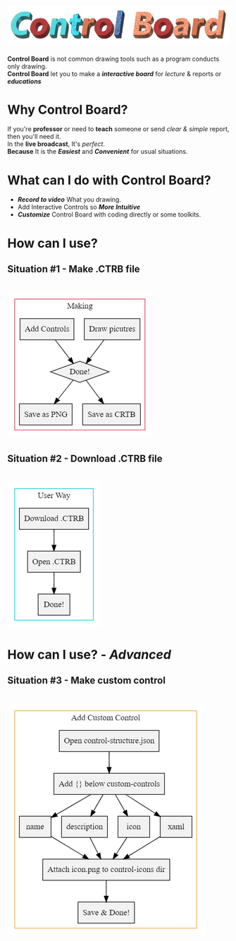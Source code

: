 ![Logo](./mdresource/logo.png)
===
**Control Board** is not common drawing tools such as a program conducts only drawing.  
**Control Board** let you to make a ***interactive board*** for *lecture* & reports or ***educations***

# Why Control Board?
If you're **professor** or need to **teach** someone or send *clear & simple* report, then you'll need it.  
In the **live broadcast**, It's *perfect*.  
**Because** It is the ***Easiest*** and ***Convenient*** for usual situations.

# What can I do with Control Board?
* ***Record to video*** What you drawing.
* Add Interactive Controls so ***More Intuitive***
* ***Customize*** Control Board with coding directly or some toolkits.

# How can I use?
## Situation #1 - Make .CTRB file
![Make .CTRB](./mdresource/making.png)  
===

## Situation #2 - Download .CTRB file
![User Interact](./mdresource/userway.png)
===

# How can I use? - ***Advanced***
## Situation #3 - Make custom control
![Make custom](./mdresource/addcustomcontrol.png)
===